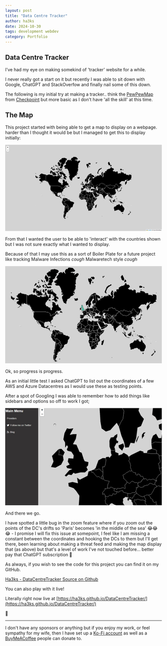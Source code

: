 ```yaml
---
layout: post
title: "Data Centre Tracker"
author: ha3ks
date: 2024-10-30
tags: development webdev
category: Portfolio
---
```


## Data Centre Tracker

I've had my eye on making somekind of 'tracker' website for a while.

I never really got a start on it but recently I was able to sit down with Google, ChatGPT and StackOverfow and finally nail some of this down.

The following is my initial try at making a tracker.. think the [PewPewMap](https://threatmap.checkpoint.com/) from [Checkpoint](https://www.checkpoint.com/) but more basic as I don't have 'all the skill' at this time.

## The Map

This project started with being able to get a map to display on a webpage. harder than I thought it would be but I managed to get this to display initially:

[![1](/assets/blog/DataCentreTracker/1.png)](/assets/blog/DataCentreTracker/1.png)

From that I wanted the user to be able to 'interact' with the countries shown but I was not sure exactly what I wanted to display.

Because of that I may use this as a sort of Boiler Plate for a future project like tracking Malware Infections *cough* Malwaretech style *cough*

[![mapgif](/assets/blog/DataCentreTracker/map.gif)](/assets/blog/DataCentreTracker/map.gif)

Ok, so progress is progress.

As an initial little test I asked ChatGPT to list out the coordinates of a few AWS and Azure Datacentres as I would use these as testing points.

After a spot of Googling I was able to remember how to add things like sidebars and options so off to work I got;

[![map2](/assets/blog/DataCentreTracker/map2.gif)](/assets/blog/DataCentreTracker/map2.gif)

And there we go.

I have spotted a little bug in the zoom feature where if you zoom out the points of the DC's drifts so 'Paris' becomes 'in the middle of the sea' 😂😂😂 - I promise I will fix this issue at somepoint, I feel like I am missing a constant between the coordinates and hooking the DCs to them but I'll get there, been learning about making a threat feed and making the map display that (as above) but that's a level of work I've not touched before... better pay that ChatGPT subscription 🤣

As always, if you wish to see the code for this project you can find it on my GitHub.

[Ha3ks - DataCentreTracker Source on Github](https://github.com/ha3ks/DataCentreTracker)

You can also play with it live! 

Literally right now live at [https://ha3ks.github.io/DataCentreTracker/](https://ha3ks.github.io/DataCentreTracker/)

🤙

-------

I don't have any sponsors or anything but if you enjoy my work, or feel sympathy for my wife, then I have set up a [Ko-Fi account](https://ko-fi.com/ha3ks) as well as a [BuyMeACoffee](https://www.buymeacoffee.com/ha3ks) people can donate to.